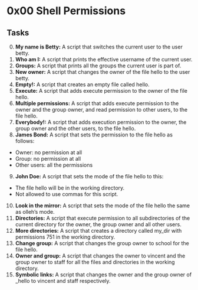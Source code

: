 # 0x00 Shell Permissions
## Tasks
0. **My name is Betty:** A script that switches the current user to the user betty.
1. **Who am I:** A script that prints the effective username of the current user.
2. **Groups:** A script that prints all the groups the current user is part of.
3. **New owner:** A script that changes the owner of the file hello to the user betty.
4. **Empty!:** A script that creates an empty file called hello.
5. **Execute:** A script that adds execute permission to the owner of the file hello.
6. **Multiple permissions:** A script that adds execute permission to the owner and the group owner, and read permission to other users, to the file hello.
7. **Everybody!:** A script that adds execution permission to the owner, the group owner and the other users, to the file hello.
8. **James Bond:** A script that sets the permission to the file hello as follows:
* Owner: no permission at all
* Group: no permission at all
* Other users: all the permissions
9. **John Doe:** A script that sets the mode of the file hello to this:
* The file hello will be in the working directory.
* Not allowed to use commas for this script.
10. **Look in the mirror:** A script that sets the mode of the file hello the same as olleh’s mode.
11. **Directories:** A script that execute permission to all subdirectories of the current directory for the owner, the group owner and all other users.
12. **More directories:** A script that creates a directory called my_dir with permissions 751 in the working directory.
13. **Change group:** A script that changes the group owner to school for the file hello.
14. **Owner and group:** A script that changes the owner to vincent and the group owner to staff for all the files and directories in the working directory.
15. **Symbolic links:** A script that changes the owner and the group owner of _hello to vincent and staff respectively.
